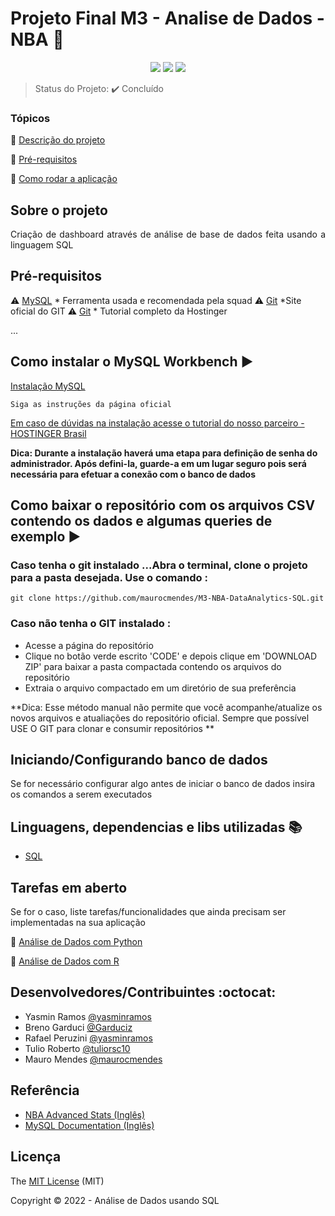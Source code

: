
<p align="center"> <h1> Projeto Final M3 - Analise de Dados - NBA 🏀 </h1></p>


<p align="center">
  <img src="https://img.shields.io/badge/MySQL-00000F?style=for-the-badge&logo=mysql&logoColor=white"/>
   
  <img src="http://img.shields.io/static/v1?label=License&message=MIT&color=green&style=for-the-badge"/>
  <img src="http://img.shields.io/static/v1?label=STATUS&message=CONCLUIDO&color=GREEN&style=for-the-badge"/>
</p>

> Status do Projeto: :heavy_check_mark: Concluído

### Tópicos 

:small_blue_diamond: [Descrição do projeto](#descrição-do-projeto)

:small_blue_diamond: [Pré-requisitos](#pré-requisitos)

:small_blue_diamond: [Como rodar a aplicação](#como-rodar-a-aplicação-arrow_forward)

## Sobre o projeto 

<p align="justify">
Criação de dashboard através de análise de base de dados feita usando a 
linguagem SQL 
</p>


## Pré-requisitos

:warning: [MySQL](https://dev.mysql.com/downloads/workbench/) * Ferramenta usada e recomendada pela squad
:warning: [Git](https://git-scm.com/book/pt-br/v2/Come%C3%A7ando-Instalando-o-Git) *Site oficial do GIT
:warning: [Git](https://www.hostinger.com.br/tutoriais/tutorial-do-git-basics-introducao) * Tutorial completo da Hostinger

...


## Como instalar o MySQL Workbench :arrow_forward:

[Instalação MySQL](https://dev.mysql.com/downloads/workbench/)

```
Siga as instruções da página oficial

```
[Em caso de dúvidas na instalação acesse o tutorial do nosso parceiro - HOSTINGER Brasil ](https://youtu.be/zpssr3u1EO8) 

**Dica: Durante a instalação haverá uma etapa para definição de senha do administrador. Após defini-la, guarde-a em um lugar seguro pois será necessária para efetuar a conexão com o banco de dados**


## Como baixar o repositório com os arquivos CSV contendo os dados e algumas queries de exemplo :arrow_forward:

### Caso tenha o git instalado ...Abra o terminal, clone o projeto para a pasta desejada. Use o comando : 

```
git clone https://github.com/maurocmendes/M3-NBA-DataAnalytics-SQL.git
```

### Caso não tenha o GIT instalado :
- Acesse a página do repositório[](https://github.com/maurocmendes/M3-NBA-DataAnalytics-SQL) 
- Clique no botão verde escrito 'CODE' e depois clique em 'DOWNLOAD ZIP' para baixar a pasta compactada contendo os arquivos do repositório
- Extraia o arquivo compactado em um diretório de sua preferência

**Dica: Esse método manual não permite que você acompanhe/atualize os novos arquivos e atualiações do repositório oficial. Sempre que possível USE O GIT para clonar e consumir repositórios **



## Iniciando/Configurando banco de dados

Se for necessário configurar algo antes de iniciar o banco de dados insira os comandos a serem executados 

## Linguagens, dependencias e libs utilizadas :books:

- [SQL](https://www.devmedia.com.br/guia/guia-completo-de-sql/38314)

## Tarefas em aberto

Se for o caso, liste tarefas/funcionalidades que ainda precisam ser implementadas na sua aplicação

:memo: [Análise de Dados com Python](https://github.com/maurocmendes/M3-NBA-DataAnalytics-PYTHON)

:memo: [Análise de Dados com R](https://github.com/maurocmendes/M3-NBA-DataAnalytics-R)

## Desenvolvedores/Contribuintes :octocat:

- Yasmin Ramos [@yasminramos](https://www.github.com/yasminramos)
- Breno Garduci [@Garduciz](https://www.github.com/Garduciz)
- Rafael Peruzini [@yasminramos](https://www.github.com/yasminramos)
- Tulio Roberto [@tuliorsc10](https://www.github.com/tuliorsc10)
- Mauro Mendes [@maurocmendes](https://www.github.com/maurocmendes)


## Referência

 - [NBA Advanced Stats (Inglês) ](https://www.nba.com/stats/)
 - [MySQL Documentation (Inglês)](https://dev.mysql.com/doc/)


## Licença 

The [MIT License]() (MIT)

Copyright :copyright: 2022 - Análise de Dados usando SQL

